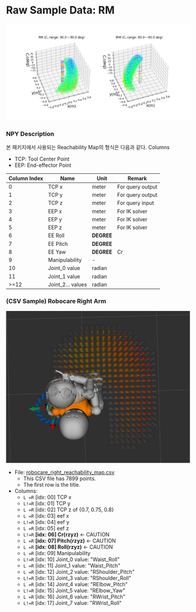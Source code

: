 # Raw Sample Data: RM

![rm_and_irm_3d](../img/rm_and_irm_3d.png)

### NPY Description

본 패키지에서 사용되는 Reachability Map의 형식은 다음과 같다.
Columns

- TCP: Tool Center Point
- EEP: End-effector Point

| Column Index | Name              | Unit       | Remark           |
| ------------ | ----------------- | ---------- | ---------------- |
| 0            | TCP x             | meter      | For query output |
| 1            | TCP y             | meter      | For query output |
| 2            | TCP z             | meter      | For query input  |
| 3            | EEP x             | meter      | For IK solver    |
| 4            | EEP y             | meter      | For IK solver    |
| 5            | EEP z             | meter      | For IK solver    |
| 6            | EE Roll           | **DEGREE** |                  |
| 7            | EE Pitch          | **DEGREE** |                  |
| 8            | EE Yaw            | **DEGREE** | Cr               |
| 9            | Manipulability    | -          |                  |
| 10           | Joint_0 value     | radian     |                  |
| 11           | Joint_1 value     | radian     |                  |
| >=12         | Joint_2... values | radian     |                  |

### (CSV Sample) Robocare Right Arm

![img](../img/Screenshot%20from%202021-01-27%2010-50-54.png)

- File: [robocare_right_reachability_map.csv](robocare_right_reachability_map.csv)
  - This CSV file has 7899 points.
  - The first row is the title.
- Columns:
  - `L =R` [idx: 00] TCP x
  - `L!=R` [idx: 01] TCP y
  - `L =R` [idx: 02] TCP z of {0.7, 0.75, 0.8}
  - `L =R` [idx: 03] eef x
  - `L!=R` [idx: 04] eef y
  - `L =R` [idx: 05] eef z
  - `L!=R` **[idx: 06] Cr(rzyz)** ← CAUTION
  - `L =R` **[idx: 07] Pitch(rzyz)** ← CAUTION
  - `L =R` **[idx: 08] Roll(rzyz)** ← CAUTION
  - `L =R` [idx: 09] Manipulability
  - `L!=R` [idx: 10] Joint_0 value: "Waist_Roll"
  - `L =R` [idx: 11] Joint_1 value: "Waist_Pitch"
  - `L =R` [idx: 12] Joint_2 value: "RShoulder_Pitch"
  - `L!=R` [idx: 13] Joint_3 value: "RShoulder_Roll"
  - `L =R` [idx: 14] Joint_4 value: "RElbow_Pitch"
  - `L!=R` [idx: 15] Joint_5 value: "RElbow_Yaw"
  - `L =R` [idx: 16] Joint_6 value: "RWrist_Pitch"
  - `L!=R` [idx: 17] Joint_7 value: "RWrist_Roll"

<!--
(2) Raw NPY file

원래는
[rad]**angle** = Cr (idx: 0)
[m] **X** (idx: 1)
[m] **Y** (idx: 2)
. **manipulability** (idx: 3) -->

<!-- - index
  - [0] [rad] yaw(Cr) -> gripper orientation (정수여야 filter칠 수 있음)
  - [1] [rad] pitch -> gripper orientation
  - [2] [rad] roll -> gripper orientation
  - [3] tcp x --(transformed)-> mobile base x
  - [4] tcp y --(transformed)-> mobile base y
  - [5] tcp z -> target object z
  - [6] manipulability -->
